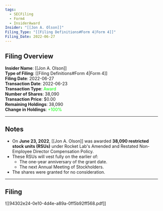 ```yaml
---
tags:
  - SECFiling
  - Form4
  - InsiderAward
Insider: "[[Jon A. Olson]]"
Filing_Type: "[[Filing Definitions#Form 4|Form 4]]"
Filing_Date: 2022-06-27
---
```


## Filing Overview

**Insider Name**: [[Jon A. Olson]]  
**Type of Filing**: [[Filing Definitions#Form 4|Form 4]]  
**Filing Date**: 2022-06-27  
**Transaction Date**: 2022-06-23  
**Transaction Type**: <span style="color:lime">Award</span>  
**Number of Shares**: 38,090  
**Transaction Price**: $0.00  
**Remaining Holdings**: 38,090  
**Change in Holdings**: <span style="color:lime">+100%</span>  

---

## Notes

- On **June 23, 2022**, [[Jon A. Olson]] was awarded **38,090 restricted stock units (RSUs)** under Rocket Lab's Amended and Restated Non-Employee Director Compensation Policy.
- These RSUs will vest fully on the earlier of:
  - The one-year anniversary of the grant date.
  - The next Annual Meeting of Stockholders.
- The shares were granted for no consideration.

---

## Filing

![[94302e24-0e10-4d4e-a89a-0ff5b92ff568.pdf]]
